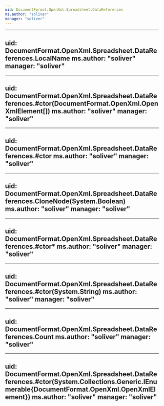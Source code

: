 ```yaml
---
uid: DocumentFormat.OpenXml.Spreadsheet.DataReferences
ms.author: "soliver"
manager: "soliver"
---
```


---
uid: DocumentFormat.OpenXml.Spreadsheet.DataReferences.LocalName
ms.author: "soliver"
manager: "soliver"
---

---
uid: DocumentFormat.OpenXml.Spreadsheet.DataReferences.#ctor(DocumentFormat.OpenXml.OpenXmlElement[])
ms.author: "soliver"
manager: "soliver"
---

---
uid: DocumentFormat.OpenXml.Spreadsheet.DataReferences.#ctor
ms.author: "soliver"
manager: "soliver"
---

---
uid: DocumentFormat.OpenXml.Spreadsheet.DataReferences.CloneNode(System.Boolean)
ms.author: "soliver"
manager: "soliver"
---

---
uid: DocumentFormat.OpenXml.Spreadsheet.DataReferences.#ctor*
ms.author: "soliver"
manager: "soliver"
---

---
uid: DocumentFormat.OpenXml.Spreadsheet.DataReferences.#ctor(System.String)
ms.author: "soliver"
manager: "soliver"
---

---
uid: DocumentFormat.OpenXml.Spreadsheet.DataReferences.Count
ms.author: "soliver"
manager: "soliver"
---

---
uid: DocumentFormat.OpenXml.Spreadsheet.DataReferences.#ctor(System.Collections.Generic.IEnumerable{DocumentFormat.OpenXml.OpenXmlElement})
ms.author: "soliver"
manager: "soliver"
---
